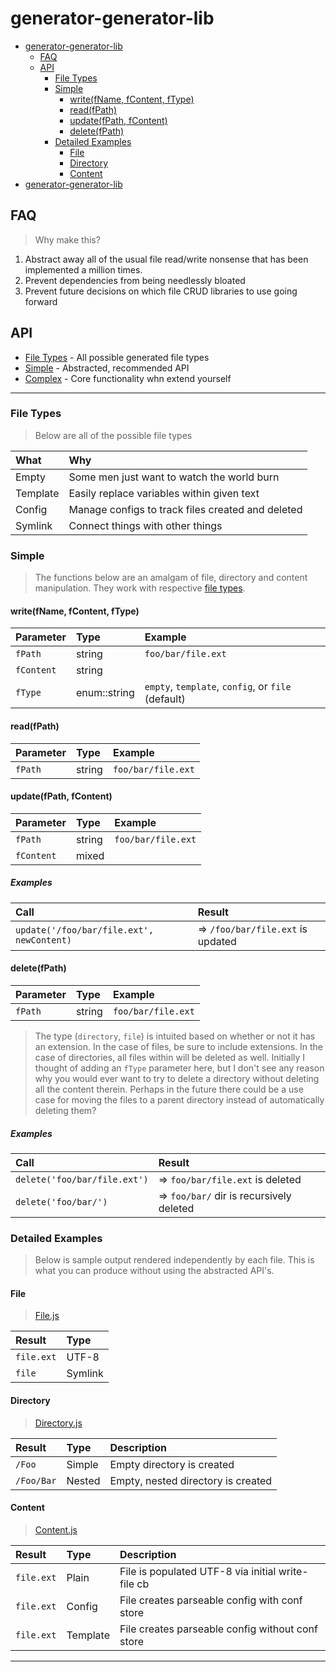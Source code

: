 # generator-generator-lib

<!-- TOC START min:1 max:4 link:true update:true -->

* [generator-generator-lib](#generator-generator-lib)
  * [FAQ](#faq)
  * [API](#api)
    * [File Types](#file-types)
    * [Simple](#simple)
      * [write(fName, fContent, fType)](#writefname-fcontent-ftype)
      * [read(fPath)](#readfpath)
      * [update(fPath, fContent)](#updatefpath-fcontent)
      * [delete(fPath)](#deletefpath)
    * [Detailed Examples](#detailed-examples)
      * [File](#file)
      * [Directory](#directory)
      * [Content](#content)
* [generator-generator-lib](#generator-generator-lib)

## FAQ

> Why make this?

1. Abstract away all of the usual file read/write nonsense that has been implemented a million times.
2. Prevent dependencies from being needlessly bloated
3. Prevent future decisions on which file CRUD libraries to use going forward

## API

* [File Types](#file-types) - All possible generated file types
* [Simple](#examples) - Abstracted, recommended API
* [Complex](#usage) - Core functionality whn extend yourself

---

### File Types

> Below are all of the possible file types

| What     | Why                                               |
| :------- | :------------------------------------------------ |
| Empty    | Some men just want to watch the world burn        |
| Template | Easily replace variables within given text        |
| Config   | Manage configs to track files created and deleted |
| Symlink  | Connect things with other things                  |

### Simple

> The functions below are an amalgam of file, directory and content manipulation. They work with respective [file types](#file-types).

#### write(fName, fContent, fType)

| Parameter  | Type         | Example                                            |
| :--------- | :----------- | :------------------------------------------------- |
| `fPath`    | string       | `foo/bar/file.ext`                                 |
| `fContent` | string       |                                                    |
| `fType`    | enum::string | `empty`, `template`, `config`, or `file` (default) |

#### read(fPath)

| Parameter | Type   | Example            |
| :-------- | :----- | :----------------- |
| `fPath`   | string | `foo/bar/file.ext` |

#### update(fPath, fContent)

| Parameter  | Type   | Example            |
| :--------- | :----- | :----------------- |
| `fPath`    | string | `foo/bar/file.ext` |
| `fContent` | mixed  |                    |

##### Examples

| Call                                      | Result                            |
| :---------------------------------------- | :-------------------------------- |
| `update('/foo/bar/file.ext', newContent)` | => `/foo/bar/file.ext` is updated |

#### delete(fPath)

| Parameter | Type   | Example            |
| :-------- | :----- | :----------------- |
| `fPath`   | string | `foo/bar/file.ext` |

> The type (`directory`, `file`) is intuited based on whether or not it has an extension. In the case of files, be sure to include extensions. In the case of directories, all files within will be deleted as well.
> Initially I thought of adding an `fType` parameter here, but I don't see any reason why you would ever want to try to delete a directory without deleting all the content therein. Perhaps in the future there could be a use case for moving the files to a parent directory instead of automatically deleting them?

##### Examples

| Call                         | Result                                   |
| :--------------------------- | :--------------------------------------- |
| `delete('foo/bar/file.ext')` | => `foo/bar/file.ext` is deleted         |
| `delete('foo/bar/')`         | => `foo/bar/` dir is recursively deleted |

### Detailed Examples

> Below is sample output rendered independently by each file. This is what you can produce without using the abstracted API's.

#### File

> [File.js](./file.js)

| Result     | Type    |
| :--------- | :------ |
| `file.ext` | UTF-8   |
| `file`     | Symlink |

#### Directory

> [Directory.js](./directory.js)

| Result     | Type   | Description                        |
| :--------- | :----- | :--------------------------------- |
| `/Foo`     | Simple | Empty directory is created         |
| `/Foo/Bar` | Nested | Empty, nested directory is created |

#### Content

> [Content.js](./content.js)

| Result     | Type     | Description                                       |
| :--------- | :------- | :------------------------------------------------ |
| `file.ext` | Plain    | File is populated UTF-8 via initial write-file cb |
| `file.ext` | Config   | File creates parseable config with conf store     |
| `file.ext` | Template | File creates parseable config without conf store  |

---
